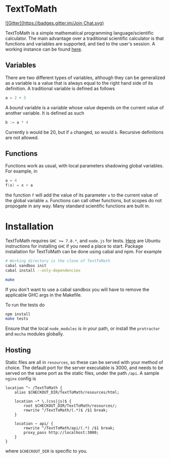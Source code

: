 # TextToMath

[![Gitter](https://badges.gitter.im/Join Chat.svg)](https://gitter.im/nikklassen/TextToMath?utm_source=badge&utm_medium=badge&utm_campaign=pr-badge&utm_content=badge)

TextToMath is a simple mathematical programming language/scientific calculator.  The main advantage over a traditional scientific calculator is that functions and variables are supported, and tied to the user's session.  A working instance can be found [here](http://nikklassen.ca/TextToMath).

## Variables

There are two different types of variables, although they can be generalized as a variable is a value that is always equal to the right hand side of its definition.  A traditional variable is defined as follows

```c
a = 2 + 3
```

A _bound_ variable is a variable whose value depends on the current value of another variable.  It is defined as such

```c
b := a * 4
```

Currently `b` would be 20, but if `a` changed, so would `b`.  Recursive definitions are not allowed.

## Functions

Functions work as usual, with local parameters shadowing global variables.  For example, in

```c
a = 4
f(x) = x + a
```

the function `f` will add the value of its parameter `x` to the current value of the global variable `a`.  Functions can call other functions, but scopes do not propogate in any way.  Many standard scientific functions are built in.

# Installation

TextToMath requires `GHC >= 7.8.*`, and `node.js` for tests.  [Here](https://gist.github.com/yantonov/10083524) are Ubuntu instructions for installing `GHC` if you need a place to start.  Package installation for TextToMath can be done using cabal and npm.  For example

```bash
# Working directory is the clone of TextToMath
cabal sandbox init
cabal install --only-dependencies

make
```

If you don't want to use a cabal sandbox you will have to remove the applicable GHC args in the Makefile.

To run the tests do

```bash
npm install
make tests
```

Ensure that the local `node_modules` is in your path, or install the `protractor` and `mocha` modules globally.

## Hosting

Static files are all in `resources`, so these can be served with your method of choice.  The default port for the server executable is 3000, and needs to be served on the same port as the static files, under the path `/api`.  A sample `nginx` config is

```nginx
location ^~ /TextToMath {
	alias $CHECKOUT_DIR/TextToMath/resources/html;
	
	location ~* \.(css|js)$ {
		root $CHECKOUT_DIR/TextToMath/resources/;
	    rewrite ^/TextToMath/(.*)$ /$1 break;
	}
	
	location ~ api/ {
	    rewrite ^/TextToMath/api/(.*) /$1 break;
	    proxy_pass http://localhost:3000;
	}
}
```

where `$CHECKOUT_DIR` is specific to you.
